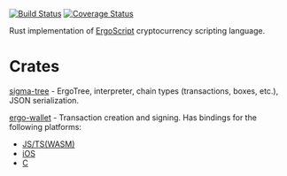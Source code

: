 [![Build Status](https://travis-ci.com/ergoplatform/sigma-rust.svg?branch=develop)](https://travis-ci.com/ergoplatform/sigma-rust)
[![Coverage Status](https://coveralls.io/repos/github/ergoplatform/sigma-rust/badge.svg)](https://coveralls.io/github/ergoplatform/sigma-rust)

Rust implementation of [ErgoScript](https://github.com/ScorexFoundation/sigmastate-interpreter) cryptocurrency scripting language. 

# Crates
[sigma-tree](https://github.com/ergoplatform/sigma-rust/tree/develop/sigma-tree) - ErgoTree, interpreter, chain types (transactions, boxes, etc.), JSON serialization.

[ergo-wallet](https://github.com/ergoplatform/sigma-rust/tree/develop/ergo-wallet) - Transaction creation and signing. Has bindings for the following platforms:
- [JS/TS(WASM)](https://github.com/ergoplatform/sigma-rust/tree/develop/bindings/ergo-wallet-wasm)
- [iOS](https://github.com/ergoplatform/sigma-rust/tree/develop/bindings/ergo-wallet-ios)
- [C](https://github.com/ergoplatform/sigma-rust/tree/develop/bindings/ergo-wallet-c)

